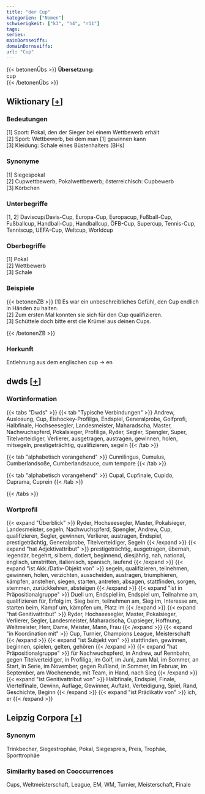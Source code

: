 ```yaml
---
title: "der Cup"
kategorien: ["Nomen"]
schwierigkeit: ["k3", "h4", "r11"]
tags:
series:
mainDornseiffs:
domainDornseiffs:
url: "Cup"
---
```


{{< betonenÜbs >}}
**Übersetzung:**  
cup  
{{< /betonenÜbs >}}

## Wiktionary [[+](https://de.wiktionary.org/wiki/Cup)]

### Bedeutungen
[1] Sport: Pokal, den der Sieger bei einem Wettbewerb erhält  
[2] Sport: Wettbewerb, bei dem man [1] gewinnen kann  
[3] Kleidung: Schale eines Büstenhalters (BHs)  

### Synonyme
[1] Siegespokal  
[2] Cupwettbewerb, Pokalwettbewerb; österreichisch: Cupbewerb  
[3] Körbchen  

### Unterbegriffe
[1, 2] Daviscup/Davis-Cup, Europa-Cup, Europacup, Fußball-Cup, Fußballcup, Handball-Cup, Handballcup, ÖFB-Cup, Supercup, Tennis-Cup, Tenniscup, UEFA-Cup, Weltcup, Worldcup  

### Oberbegriffe
[1] Pokal  
[2] Wettbewerb  
[3] Schale  

### Beispiele
{{< betonenZB >}}
[1] Es war ein unbeschreibliches Gefühl, den Cup endlich in Händen zu halten.  
[2] Zum ersten Mal konnten sie sich für den Cup qualifizieren.  
[3] Schüttele doch bitte erst die Krümel aus deinen Cups.  

{{< /betonenZB >}}
### Herkunft
Entlehnung aus dem englischen cup → en  



## dwds [[+](https://www.dwds.de/wb/Cup)]

### Wortinformation
{{< tabs "Dwds" >}}
{{< tab "Typische Verbindungen" >}}
Andrew, Auslosung, Cup, Eishockey-Profiliga, Endspiel, Generalprobe, Golfprofi, Halbfinale, Hochseesegler, Landesmeister, Maharadscha, Master, Nachwuchspferd, Pokalsieger, Profiliga, Ryder, Segler, Spengler, Super, Titelverteidiger, Verlierer, ausgetragen, austragen, gewinnen, holen, mitsegeln, prestigeträchtig, qualifizieren, segeln
{{< /tab >}}

{{< tab "alphabetisch vorangehend" >}}
Cunnilingus, Cumulus, Cumberlandsoße, Cumberlandsauce, cum tempore
{{< /tab >}}

{{< tab "alphabetisch vorangehend" >}}
Cupal, Cupfinale, Cupido, Cuprama, Cuprein
{{< /tab >}}

{{< /tabs >}}

### Wortprofil
{{< expand "Überblick" >}} Ryder, Hochseesegler, Master, Pokalsieger, Landesmeister, segeln, Nachwuchspferd, Spengler, Andrew, Cup, qualifizieren, Segler, gewinnen, Verlierer, austragen, Endspiel, prestigeträchtig, Generalprobe, Titelverteidiger, Segeln {{< /expand >}}
{{< expand "hat Adjektivattribut" >}} prestigeträchtig, ausgetragen, übernah, legendär, begehrt, silbern, dotiert, beginnend, diesjährig, nah, national, englisch, umstritten, italienisch, spanisch, laufend {{< /expand >}}
{{< expand "ist Akk./Dativ-Objekt von" >}} segeln, qualifizieren, teilnehmen, gewinnen, holen, verzichten, ausscheiden, austragen, triumphieren, kämpfen, anstehen, siegen, starten, antreten, absagen, stattfinden, sorgen, stemmen, zurückkehren, absteigen {{< /expand >}}
{{< expand "ist in Präpositionalgruppe" >}} Duell um, Endspiel im, Endspiel um, Teilnahme am, qualifizieren für, Erfolg im, Sieg beim, teilnehmen am, Sieg im, Interesse am, starten beim, Kampf um, kämpfen um, Platz im {{< /expand >}}
{{< expand "hat Genitivattribut" >}} Ryder, Hochseesegler, Master, Pokalsieger, Verlierer, Segler, Landesmeister, Maharadscha, Cupsieger, Hoffnung, Weltmeister, Herr, Dame, Meister, Mann, Frau {{< /expand >}}
{{< expand "in Koordination mit" >}} Cup, Turnier, Champions League, Meisterschaft {{< /expand >}}
{{< expand "ist Subjekt von" >}} stattfinden, gewinnen, beginnen, spielen, gelten, gehören {{< /expand >}}
{{< expand "hat Präpositionalgruppe" >}} für Nachwuchspferd, in Andrew, auf Rennbahn, gegen Titelverteidiger, in Profiliga, im Golf, im Juni, zum Mal, im Sommer, an Start, in Serie, im November, gegen Rußland, in Sommer, im Februar, im September, am Wochenende, mit Team, in Hand, nach Sieg {{< /expand >}}
{{< expand "ist Genitivattribut von" >}} Halbfinale, Endspiel, Finale, Viertelfinale, Gewinn, Auflage, Gewinner, Auftakt, Verteidigung, Spiel, Rand, Geschichte, Beginn {{< /expand >}}
{{< expand "ist Prädikativ von" >}} ich, er {{< /expand >}}

## Leipzig Corpora [[+](https://corpora.uni-leipzig.de/en/res?word=Cup&corpusId=deu_newscrawl-public_2018)]


### Synonym
Trinkbecher, Siegestrophäe, Pokal, Siegespreis, Preis, Trophäe, Sporttrophäe


### Similarity based on Cooccurrences
Cups, Weltmeisterschaft, League, EM, WM, Turnier, Meisterschaft, Finale

